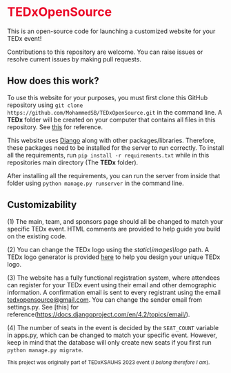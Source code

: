 # <div style="color:#eb0028">TEDxOpenSource</div>

This is an open-source code for launching a customized website for your TEDx event!

Contributions to this repository are welcome. You can raise issues or resolve current issues by making pull requests.

## How does this work?

To use this website for your purposes, you must first clone this GitHub repository using ```git clone https://github.com/MohammedSB/TEDxOpenSource.git``` in the command line. A **TEDx** folder will be created on your computer that contains all files in this repository. See [this](https://docs.github.com/en/repositories/creating-and-managing-repositories/cloning-a-repository) for reference.

This website uses [Django](https://www.djangoproject.com/) along with other packages/libraries. Therefore, these packages need to be installed for the server to run correctly. To install all the requirements, run ```pip install -r requirements.txt``` while in this repositories main directory (The **TEDx** folder).

After installing all the requirements, you can run the server from inside that folder using ```python manage.py runserver``` in the command line.

## Customizability

(1) The main, team, and sponsors page should all be changed to match your specific TEDx event. HTML comments are provided to help guide you build on the existing code.

(2) You can change the TEDx logo using the *static\images\logo* path. A TEDx logo generator is provided [here](https://landing-pages.ted.com/tedx-logo-generator/index.html) to help you design your unique TEDx logo.

(3) The website has a fully functional registration system, where attendees can register for your TEDx event using their email and other demographic information. A confirmation email is sent to every registrant using the email tedxopensource@gmail.com. You can change the sender email from settings.py.
See [this] for reference(https://docs.djangoproject.com/en/4.2/topics/email/).

(4) The number of seats in the event is decided by the ```SEAT_COUNT``` variable in apps.py, which can be changed to match your specific event. However, keep in mind that the database will only create new seats if you first run ```python manage.py migrate```. 

<sub>This project was originally part of TEDxKSAUHS 2023 event (*I belong therefore I am*).</sub>